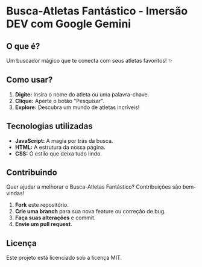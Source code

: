 # Busca-Atletas Fantástico - Imersão DEV com Google Gemini

## O que é?
Um buscador mágico que te conecta com seus atletas favoritos! ✨

## Como usar?
1. **Digite:** Insira o nome do atleta ou uma palavra-chave.
2. **Clique:** Aperte o botão "Pesquisar".
3. **Explore:** Descubra um mundo de atletas incríveis!

## Tecnologias utilizadas
* **JavaScript:** A magia por trás da busca.
* **HTML:** A estrutura da nossa página.
* **CSS:** O estilo que deixa tudo lindo.

## Contribuindo
Quer ajudar a melhorar o Busca-Atletas Fantástico? Contribuições são bem-vindas!

1. **Fork** este repositório.
2. **Crie uma branch** para sua nova feature ou correção de bug.
3. **Faça suas alterações** e commit.
4. **Envie um pull request**.

## Licença
Este projeto está licenciado sob a licença MIT.
